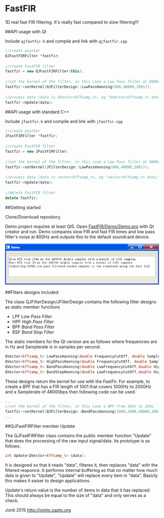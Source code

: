 # FastFIR
1D real fast FIR filtering.
It's really fast compared to slow filtering!!!

##API usage with Qt

Include `qjfastfir.h` and compile and link with `qjfastfir.cpp`

```C++
//create pointer
QJFastFIRFilter *fastfir;

//create FastFIR filter
fastfir = new QJFastFIRFilter(this);

//set the kernel of the filter, in this case a Low Pass filter at 800Hz
fastfir->setKernel(QJFilterDesign::LowPassHanning(800,48000,1001));

//process data (data is QVector<kffsamp_t>, eg "QVector<kffsamp_t> data;")
fastfir->Update(data);
```

##API usage with standard C++

Include `jfastfir.h` and compile and link with `jfastfir.cpp`

```C++
//create pointer
JFastFIRFilter *fastfir;

//create FastFIR filter
fastfir = new JFastFIRFilter;

//set the kernel of the filter, in this case a Low Pass filter at 800Hz
fastfir->setKernel(JFilterDesign::LowPassHanning(800,48000,1001));

//process data (data is vector<kffsamp_t>, eg "vector<kffsamp_t> data;")
fastfir->Update(data);

//delete FastFIR filter
delete fastfir;
```

##Getting started

Clone/Download repository.

Demo project requires at least Qt5.
Open [FastFIR/Demo/Demo.pro](FastFIR/Demo/Demo.pro) with Qt creator and run.
Demo compares slow FIR and fast FIR times and low pass filter's noise at 800Hz and outputs this to the default soundcard device.

![Demo program output](FastFIR/Demo/screenshot.png)

##Filters designs included

The class QJFilterDesign/JFilterDesign contains the following filter designs as static member functions

* LPF *Low Pass Filter*
* HPF *High Pass Filter*
* BPF *Band Pass Filter*
* BSF *Band Stop Filter*

The static members for the Qt version are as follows where frequencies are in Hz and Samplerate is in samples per second.

```C++
QVector<kffsamp_t> LowPassHanning(double FrequencyCutOff, double SampleRate, int Length);
QVector<kffsamp_t> HighPassHanning(double FrequencyCutOff, double SampleRate, int Length);
QVector<kffsamp_t> BandPassHanning(double LowFrequencyCutOff,double HighFrequencyCutOff, double SampleRate, int Length);
QVector<kffsamp_t> BandStopHanning(double LowFrequencyCutOff,double HighFrequencyCutOff, double SampleRate, int Length);
```

These designs return the kernel for use with the FastFir. For example, to create a BPF that has a FIR length of 1001 that covers 1000Hz to 2000Hz and a Samplerate of 48000bps then following code can be used.

```C++
...
//set the kernel of the filter, in this case a BPF from 1kHz to 2kHz
fastfir->setKernel(QJFilterDesign::BandPassHanning(1000,2000,48000,1001));
...
```

##QJFastFIRFilter member Update

The QJFastFIRFilter class contains the public member function "Update" that does the processing of the raw input signal/data. Its prototype is as follows.

```C++
int Update(QVector<kffsamp_t> &data);
```

It is designed so that it reads "data", filteres it, then replaces "data" with the filtered responce. It performs internal buffering so that no matter how much data is given to "Update", "Update" will replace every item in "data". Basicly this makes it eaiser to design applications.

Update's return value is the number of items in data that it has replaced. This should always be equal to the size of "data" and only serves as a check.

Jonti 2015
http://jontio.zapto.org


